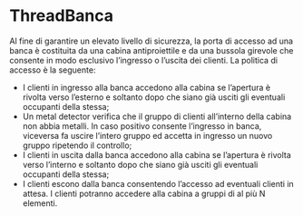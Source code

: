 # ThreadBanca
Al fine di garantire un elevato livello di sicurezza, la porta di accesso ad una banca è costituita da una cabina antiproiettile e da una bussola girevole che consente in modo esclusivo l’ingresso o l’uscita dei clienti.
La politica di accesso è la seguente:
- I clienti in ingresso alla banca accedono alla cabina se l’apertura è rivolta verso l’esterno e soltanto dopo che siano già usciti gli eventuali occupanti della stessa;
- Un metal detector verifica che il gruppo di clienti all’interno della cabina non abbia metalli. In caso positivo consente l’ingresso in banca, viceversa fa uscire l’intero gruppo ed accetta in ingresso un nuovo gruppo ripetendo il controllo;
- I clienti in uscita dalla banca accedono alla cabina se l’apertura è rivolta verso l’interno e soltanto dopo che siano già usciti gli eventuali occupanti della stessa;
- I clienti escono dalla banca consentendo l’accesso ad eventuali clienti in attesa.
I clienti potranno accedere alla cabina a gruppi di al più N elementi.
